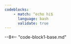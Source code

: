 ```yaml
---
codeblocks:
    - match: ^echo hi$
      language: bash
      validate: true
---
```


--8<-- "code-block1-base.md"

